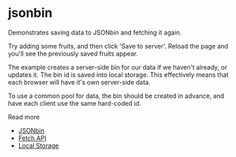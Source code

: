 # jsonbin

Demonstrates saving data to JSONbin and fetching it again.

Try adding some fruits, and then click 'Save to server'. Reload the page and you'll see the previously saved fruits appear.

The example creates a server-side bin for our data if we haven't already, or updates it. The bin id is saved into local storage. This effectively means that each browser will have it's own server-side data.

To use a common pool for data, the bin should be created in advance, and have each client use the same hard-coded id.

Read more
* [JSONbin](https://jsonbin.io/api-reference)
* [Fetch API](https://developer.mozilla.org/en-US/docs/Web/API/Fetch_API/Using_Fetch)
* [Local Storage](https://developer.mozilla.org/en-US/docs/Web/API/Window/localStorage)
